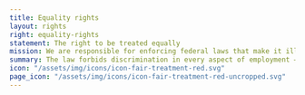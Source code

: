 ```yaml
---
title: Equality rights
layout: rights
right: equality-rights
statement: The right to be treated equally
mission: We are responsible for enforcing federal laws that make it illegal to discriminate against a job applicant or employee because of the person’s, race, color, religion, sex, gender identity, sexual orientation, age (40 or older), disability, medical condition or genetic information, citizenship, immigration status or national origin.
summary: The law forbids discrimination in every aspect of employment – from hiring and pay to benefits, promotions, and layoffs.
icon: "/assets/img/icons/icon-fair-treatment-red.svg"
page_icon: "/assets/img/icons/icon-fair-treatment-red-uncropped.svg"
---
```

